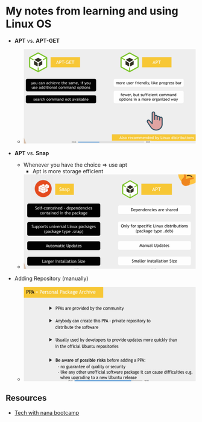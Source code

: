 # My notes from learning and using Linux OS

- **APT** vs. **APT-GET**
	- <img src="https://github.com/ahmadateya/learning-notes/blob/main/assets/images/linux-image4.png" width="600" height="250">
- **APT** vs. **Snap**
	- Whenever you have the choice => use apt
		- Apt is more storage efficient 
	- <img src="https://github.com/ahmadateya/learning-notes/blob/main/assets/images/linux-image2.png" width="600" height="250">

- Adding Repository (manually)
	- <img src="https://github.com/ahmadateya/learning-notes/blob/main/assets/images/linux-image7.png" width="600" height="250">




## Resources 
- [Tech with nana bootcamp](https://www.techworld-with-nana.com/devops-bootcamp)
